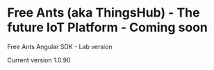 # Free Ants (aka ThingsHub) - The future IoT Platform - Coming soon

Free Ants Angular SDK - Lab version

Current version 1.0.90